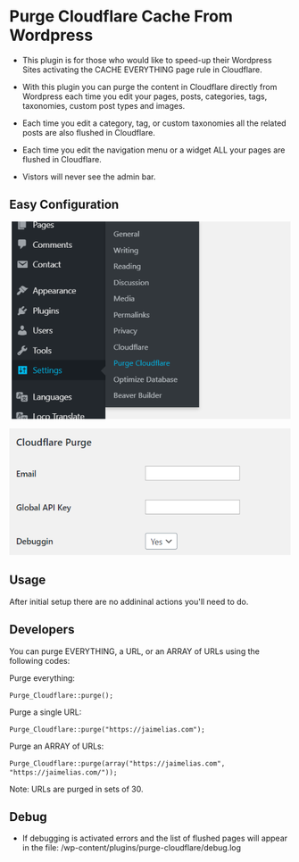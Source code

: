 # Purge Cloudflare Cache From Wordpress

- This plugin is for those who would like to speed-up their Wordpress Sites activating the CACHE EVERYTHING page rule in Cloudflare.

- With this plugin you can purge the content in Cloudflare directly from Wordpress each time you edit your pages, posts, categories, tags, taxonomies, custom post types and images.

- Each time you edit a category, tag, or custom taxonomies all the related posts are also flushed in Cloudflare.

- Each time you edit the navigation menu or a widget ALL your pages are flushed in Cloudflare.

- Vistors will never see the admin bar.

## Easy Configuration

![menu](/assets/menu.png)

![settings](/assets/settings.png)

## Usage

After initial setup there are no addininal actions you'll need to do.

## Developers

You can purge EVERYTHING, a URL, or an ARRAY of URLs using the following codes:

Purge everything:

```
Purge_Cloudflare::purge();
```

Purge a single URL:

```
Purge_Cloudflare::purge("https://jaimelias.com");
```

Purge an ARRAY of URLs:

```
Purge_Cloudflare::purge(array("https://jaimelias.com", "https://jaimelias.com/"));
```

Note: URLs are purged in sets of 30.

## Debug

- If debugging is activated errors and the list of flushed pages will appear in the file: /wp-content/plugins/purge-cloudflare/debug.log